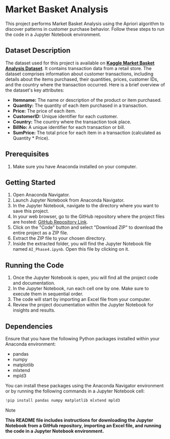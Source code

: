 # Market Basket Analysis

This project performs Market Basket Analysis using the Apriori algorithm to discover patterns in customer purchase behavior. Follow these steps to run the code in a Jupyter Notebook environment.


## Dataset Description
The dataset used for this project is available on __[Kaggle Market Basket Analysis Dataset](https://www.kaggle.com/datasets/aslanahmedov/market-basket-analysis)__. It contains transaction data from a retail store. The dataset comprises information about customer transactions, including details about the items purchased, their quantities, prices, customer IDs, and the country where the transaction occurred. Here is a brief overview of the dataset's key attributes:

<div class="alert alert-block alert-info">
    <ul>
        <li><b>Itemname:</b> The name or description of the product or item purchased.</li>
        <li><b>Quantity:</b> The quantity of each item purchased in a transaction.</li>
        <li><b>Price:</b> The price of each item.</li>
        <li><b>CustomerID:</b> Unique identifier for each customer.</li>
        <li><b>Country:</b> The country where the transaction took place.</li>
        <li><b>BillNo:</b> A unique identifier for each transaction or bill.</li>
        <li><b>SumPrice:</b> The total price for each item in a transaction (calculated as Quantity * Price).</li>
    </ul>
</div>

## Prerequisites

1. Make sure you have Anaconda installed on your computer.

## Getting Started

1. Open Anaconda Navigator.
2. Launch Jupyter Notebook from Anaconda Navigator.
3. In the Jupyter Notebook, navigate to the directory where you want to save this project.
4. In your web browser, go to the GitHub repository where the project files are hosted: [GitHub Repository Link](https://github.com/salmaanahmeddd/IBM_AI).
5. Click on the "Code" button and select "Download ZIP" to download the entire project as a ZIP file.
6. Extract the ZIP file to your chosen directory.
7. Inside the extracted folder, you will find the Jupyter Notebook file named `AI_Phase4.ipynb`. Open this file by clicking on it.

## Running the Code

1. Once the Jupyter Notebook is open, you will find all the project code and documentation.
2. In the Jupyter Notebook, run each cell one by one. Make sure to execute them in sequential order.
3. The code will start by importing an Excel file from your computer. 
5. Review the project documentation within the Jupyter Notebook for insights and results.

## Dependencies

Ensure that you have the following Python packages installed within your Anaconda environment:
- pandas
- numpy
- matplotlib
- mlxtend
- mpld3

You can install these packages using the Anaconda Navigator environment or by running the following commands in a Jupyter Notebook cell:

```python
!pip install pandas numpy matplotlib mlxtend mpld3
```

> [!NOTE]
> __This README file includes instructions for downloading the Jupyter Notebook from a GitHub repository, importing an Excel file, and running the code in a Jupyter Notebook environment.__
